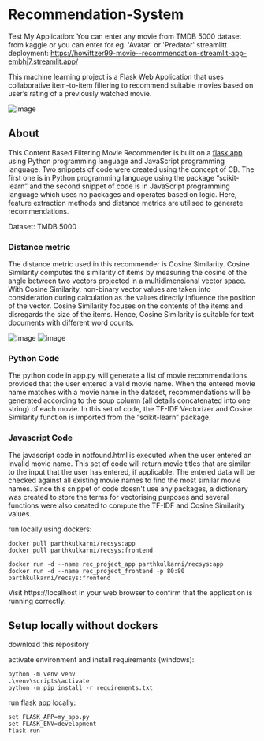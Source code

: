 # Recommendation-System

 Test My Application:
 You can enter any movie from TMDB 5000 dataset from kaggle or you can enter for eg. 'Avatar' or 'Predator'
 streamlitt deployment:
https://howittzer99-movie--recommendation-streamlit-app-embhj7.streamlit.app/
 
This machine learning project is a Flask Web Application that uses collaborative item-to-item filtering to recommend suitable movies based on user’s rating of a previously watched movie.

![image](https://repository-images.githubusercontent.com/275336521/20d38e00-6634-11eb-9d1f-6a5232d0f84f)

## About  
This Content Based Filtering Movie Recommender is built on a [flask app](https://flask.palletsprojects.com/en/2.0.x/) using Python programming language and JavaScript programming language. Two snippets of code were created using the concept of CB. The first one is in Python programming language using the package “scikit-learn” and the second snippet of code is in JavaScript programming language which uses no packages and operates based on logic. Here, feature extraction methods and distance metrics are utilised to generate recommendations. 

Dataset: TMDB 5000

### Distance metric
The distance metric used in this recommender is Cosine Similarity. Cosine Similarity computes the similarity of items by measuring the cosine of the angle between two vectors projected in a multidimensional vector space. With Cosine Similarity, non-binary vector values are taken into consideration during calculation as the values directly influence the position of the vector. Cosine Similarity focuses on the contents of the items and disregards the size of the items. Hence, Cosine Similarity is suitable for text documents with different word counts. 

![image](https://user-images.githubusercontent.com/65379600/129465404-790cbc28-ee78-4c2f-85c8-e40f82ac72d6.png)   ![image](https://user-images.githubusercontent.com/65379600/129466224-5b165535-f7be-4378-a8bb-0438d4e60574.png)

### Python Code
The python code in app.py will generate a list of movie recommendations provided that the user entered a valid movie name. When the entered movie name matches with a movie name in the dataset, recommendations will be generated according to the soup column (all details concatenated into one string) of each movie. In this set of code, the TF-IDF Vectorizer and Cosine Similarity function is imported from the “scikit-learn” package.

### Javascript Code
The javascript code in notfound.html is executed when the user entered an invalid movie name. This set of code will return movie titles that are similar to the input that the user has entered, if applicable. The entered data will be checked against all existing movie names to find the most similar movie names. Since this snippet of code doesn't use any packages, a dictionary was created to store the terms for vectorising purposes and several functions were also created to compute the TF-IDF and Cosine Similarity values.

 
 run locally using dockers:
 ```
 docker pull parthkulkarni/recsys:app
 docker pull parthkulkarni/recsys:frontend
 ```
 ```
 docker run -d --name rec_project_app parthkulkarni/recsys:app
 docker run -d --name rec_project_frontend -p 80:80 parthkulkarni/recsys:frontend
 ```
 Visit https://localhost in your web browser to confirm that the application is running correctly.

## Setup locally without dockers

download this repository

activate environment and install requirements (windows):
```
python -m venv venv
.\venv\scripts\activate
python -m pip install -r requirements.txt 
```

run flask app locally:
```
set FLASK_APP=my_app.py
set FLASK_ENV=development
flask run
```
